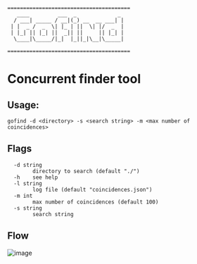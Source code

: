 ```
=======================================
   ____         ___  _             _
  / ___| _____ / __|(_) __  __ ___| |
 | |  _ /  _  \| |_ | ||  \| |/  _  |
 | |_| || |_| ||  _|| ||     || |_| |
  \____|\_____/|_|  |_||_|\__|\_____|

=======================================
```

# Concurrent finder tool

## Usage:

```
gofind -d <directory> -s <search string> -m <max number of coincidences>
```

## Flags

```
  -d string
        directory to search (default "./")
  -h    see help
  -l string
        log file (default "coincidences.json")
  -m int
        max number of coincidences (default 100)
  -s string
        search string
```
## Flow

![image](https://github.com/Jibaru/gofind/assets/54339832/113f4659-7cbc-40a9-bbd9-9c9d6cdd70e7)

